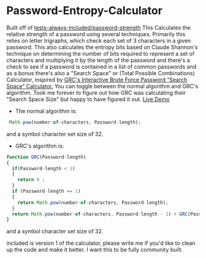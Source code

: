 # Password-Entropy-Calculator

Built off of <a href="https://github.com/tests-always-included/password-strength" target="_blank">tests-always-included/password-strength</a> 
This Calculates the relative strength of a password using several techniques. Primarily this relies on letter trigraphs, which check each set of 3 characters in a given password. This also calculates the entropy bits based on Claude Shannon's technique on determining the number of bits required to represent a set of characters and multiplying it by the length of the password and there's a check to see if a password is contained in a list of common passwords and as a bonus there's also a "Search Space" or (Total Possible Combinations) Calculator, inspired by <a href="https://www.grc.com/haystack.htm" target="_blank">GRC's Interactive Brute Force Password “Search Space” Calculator.</a> 
You can toggle between the normal algorithm and GRC's algorithm. Took me forever to figure out how GRC was calculating their "Search Space Size" but happy to have figured it out. <a href="javascript:(function() {var targetUrl = 'https://bookmarkletserver.000webhostapp.com/github/PasswordEntropyCalculator.html';new Promise ((setQuery) => {var input = window.prompt('ENTER YOUR QUERY:'); if (input) setQuery(input);}).then ((query) => window.open(targetUrl + query));})();">Live Demo</a>

* The normal algorithm is:  
```javascript
 Math.pow(number-of-characters, Password-length);
```
and a symbol character set size of 32.

* GRC's algorithm is:

```javascript
function GRC(Password-length) 
{ 
  if(Password-length < 1) 
  {
    return 0 ; 
  }
  if (Password-length == 1)
  {
    return Math.pow(number-of-characters, Password-length); 
  }
  return Math.pow(number-of-characters, Password-length - 1) + GRC(Password-length - 1); 
}
```
and a symbol character set size of 32.

included is version 1 of the calculator, please write me if you'd like to clean up the code and make it better. I want this to be fully community built. 
